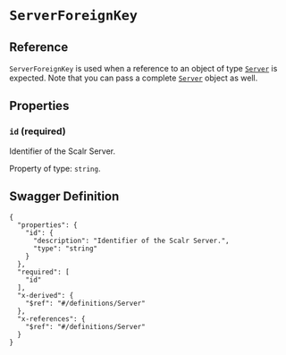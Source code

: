 # `ServerForeignKey` #





## Reference ##

`ServerForeignKey` is used when a reference to an object of type [`Server`](./../definitions/Server.mkd) is expected.
Note that you can pass a complete [`Server`](./../definitions/Server.mkd) object as well.


## Properties ##

### `id` (required) ###

Identifier of the Scalr Server.


Property of type: `string`.







## Swagger Definition ##

    {
      "properties": {
        "id": {
          "description": "Identifier of the Scalr Server.", 
          "type": "string"
        }
      }, 
      "required": [
        "id"
      ], 
      "x-derived": {
        "$ref": "#/definitions/Server"
      }, 
      "x-references": {
        "$ref": "#/definitions/Server"
      }
    }

